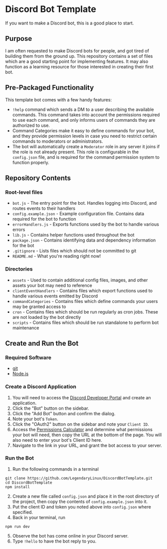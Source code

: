 # Discord Bot Template
If you want to make a Discord bot, this is a good place to start.

## Purpose
I am often requested to make Discord bots for people, and got tired of building them from the ground up. This
repository contains a set of files which are a good starting point for implementing features. It may also function
as a learning resource for those interested in creating their first bot.

## Pre-Packaged Functionality
This template bot comes with a few handy features:
- `!help` command which sends a DM to a user describing the available commands. This command takes into account
the permissions required to use each command, and only informs users of commands they are authorized to use.
- Command Categories make it easy to define commands for your bot, and they provide permission levels in case you
need to restrict certain commands to moderators or administrators.
- The bot will automatically create a `Moderator` role in any server it joins if the role is not already present.
This role is configurable in the `config.json` file, and is required for the command permission system to
function properly.

## Repository Contents

### Root-level files
- `bot.js` - The entry point for the bot. Handles logging into Discord, and routes events to their handlers
- `config.example.json` - Example configuration file. Contains data required for the bot to function
- `errorHandlers.js` - Exports functions used by the bot to handle various errors
- `lib.js` - Contains helper functions used throughout the bot
- `package.json` - Contains identifying data and dependency information for the bot
- `.gitignore` - Lists files which should not be committed to git
- `README.md` - What you're reading right now!

### Directories
- `assets` - Used to contain additional config files, images, and other assets your bot may need to reference
- `clientEventHandlers` - Contains files which export functions used to handle various events emitted by Discord
- `commandCategories` - Contains files which define commands your users may be granted access to
- `cron` - Contains files which should be run regularly as cron jobs. These are not loaded by the bot directly
- `scripts` - Contains files which should be run standalone to perform bot maintenance

## Create and Run the Bot

### Required Software
- [git](https://git-scm.com/)
- [Node.js](https://nodejs.org/en/)

### Create a Discord Application
1. You will need to access the [Discord Developer Portal](https://discord.com/developers/applications) and create an
application.
2. Click the "Bot" button on the sidebar.
3. Click the "Add Bot" button and confirm the dialog.
4. Note your bot's `Token`.
5. Click the "OAuth2" button on the sidebar and note your `Client ID`.
6. Access the [Permissions Calculator](https://discordapi.com/permissions.html) and determine what permissions your
bot will need, then copy the URL at the bottom of the page. You will also need to enter your bot's Client ID here.
7. Navigate to the link in your URL, and grant the bot access to your server.

### Run the Bot
1. Run the following commands in a terminal
```shell
git clone https://github.com/LegendaryLinux/DiscordBotTemplate.git
cd DiscordBotTemplate
npm install
```
2. Create a new file called `config.json` and place it in the root directory of the project, then copy the contents of
`config.example.json` into it.
3. Put the client ID and token you noted above into `config.json` where specified.
4. Back in your terminal, run
```shell
npm run dev
```
5. Observe the bot has come online in your Discord server.
6. Type `!hello` to have the bot reply to you.
